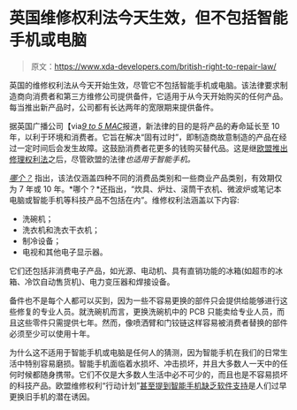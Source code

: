 # 英国维修权利法今天生效，但不包括智能手机或电脑

> 原文：<https://www.xda-developers.com/british-right-to-repair-law/>

英国的维修权利法从今天开始生效，尽管它不包括智能手机或电脑。该法律要求制造商向消费者和第三方维修公司提供备件，它适用于从今天开始购买的任何产品。每当推出新产品时，公司都有长达两年的宽限期来提供备件。

据英国广播公司【via[*9 to 5 MAC*](https://9to5mac.com/guides/right-to-repair/)报道，新法律的目的是将产品的寿命延长至 10 年，以利于环境和消费者。它旨在解决“固有过时”，即制造商故意制造的产品在经过一定时间后会发生故障。这鼓励消费者花更多的钱购买替代品。这是继[欧盟推出修理权利法](https://www.xda-developers.com/european-parliament-votes-favor-right-to-repair-electronics/)之后，尽管欧盟的法律*也适用于智能手机。*

[*哪个？*](https://www.which.co.uk/news/2021/06/new-right-to-repair-laws-introduced-what-do-they-actually-mean-for-you/) 指出，该法仅涵盖四种不同的消费品类别和一些商业产品类别，有效期仅为 7 年或 10 年。*哪个？*还指出，“炊具、炉灶、滚筒干衣机、微波炉或笔记本电脑或智能手机等科技产品不包括在内”。维修权利法涵盖以下内容:

*   洗碗机；
*   洗衣机和洗衣干衣机；
*   制冷设备；
*   电视和其他电子显示器。

它们还包括非消费电子产品，如光源、电动机、具有直销功能的冰箱(如超市的冰箱、冷饮自动售货机)、电力变压器和焊接设备。

备件也不是每个人都可以买到，因为一些不容易更换的部件只会提供给能够进行这些修复的专业人员。就洗碗机而言，更换洗碗机中的 PCB 只能卖给专业人员，而且这些零件只需提供七年。然而，像喷洒臂和门铰链这样容易被消费者替换的部件必须至少可以使用十年。

为什么这不适用于智能手机或电脑是任何人的猜测，因为智能手机在我们的日常生活中特别容易磨损。智能手机面临着水损坏、冲击损坏，并且大多数人一天中的任何时候都随身携带。它们不仅是大多数人生活中必不可少的，而且也是不容易损坏的科技产品。欧盟维修权利“行动计划”[甚至提到智能手机缺乏软件支持](https://www.xda-developers.com/eu-right-to-repair-laws-update-smartphone/)是人们过早更换旧手机的潜在诱因。